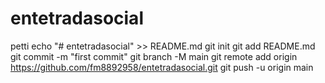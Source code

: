 # entetradasocial
petti
echo "# entetradasocial" >> README.md
git init
git add README.md
git commit -m "first commit"
git branch -M main
git remote add origin https://github.com/fm8892958/entetradasocial.git
git push -u origin main
